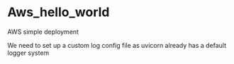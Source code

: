 # Aws_hello_world
AWS simple deployment

We need to set up a custom log config file as uvicorn already has a default logger system
